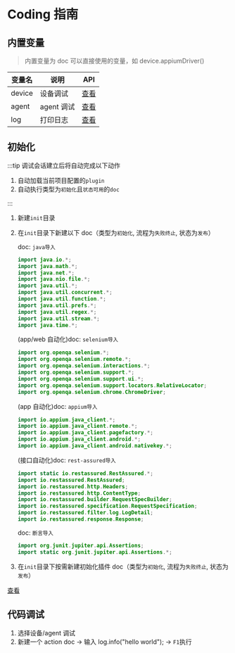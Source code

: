 # Coding 指南

## 内置变量

> 内置变量为 doc 可以直接使用的变量，如 device.appiumDriver()

| 变量名 | 说明       | API                                                                                                            |
| ------ | ---------- | -------------------------------------------------------------------------------------------------------------- |
| device | 设备调试   | [查看](https://github.com/yqhp/yqhp/blob/main/agent/agent-web/src/main/java/com/yqhp/agent/jshell/Device.java) |
| agent  | agent 调试 | [查看](https://github.com/yqhp/yqhp/blob/main/agent/agent-web/src/main/java/com/yqhp/agent/jshell/Agent.java)  |
| log    | 打印日志   | [查看](https://github.com/yqhp/yqhp/blob/main/agent/agent-web/src/main/java/com/yqhp/agent/jshell/Logger.java) |

## 初始化

:::tip
调试会话建立后将自动完成以下动作

1. 自动加载当前项目配置的`plugin`
2. 自动执行类型为`初始化`且`状态可用`的`doc`

:::

1. 新建`init`目录
2. 在`init`目录下新建以下 doc（类型为`初始化`, 流程为`失败终止`, 状态为`发布`）

   doc: `java导入`

   ```java
   import java.io.*;
   import java.math.*;
   import java.net.*;
   import java.nio.file.*;
   import java.util.*;
   import java.util.concurrent.*;
   import java.util.function.*;
   import java.util.prefs.*;
   import java.util.regex.*;
   import java.util.stream.*;
   import java.time.*;
   ```

   (app/web 自动化)doc: `selenium导入`

   ```java
   import org.openqa.selenium.*;
   import org.openqa.selenium.remote.*;
   import org.openqa.selenium.interactions.*;
   import org.openqa.selenium.support.*;
   import org.openqa.selenium.support.ui.*;
   import org.openqa.selenium.support.locators.RelativeLocator;
   import org.openqa.selenium.chrome.ChromeDriver;
   ```

   (app 自动化)doc: `appium导入`

   ```java
   import io.appium.java_client.*;
   import io.appium.java_client.remote.*;
   import io.appium.java_client.pagefactory.*;
   import io.appium.java_client.android.*;
   import io.appium.java_client.android.nativekey.*;
   ```

   (接口自动化)doc: `rest-assured导入`

   ```java
   import static io.restassured.RestAssured.*;
   import io.restassured.RestAssured;
   import io.restassured.http.Headers;
   import io.restassured.http.ContentType;
   import io.restassured.builder.RequestSpecBuilder;
   import io.restassured.specification.RequestSpecification;
   import io.restassured.filter.log.LogDetail;
   import io.restassured.response.Response;
   ```

   doc: `断言导入`

   ```java
   import org.junit.jupiter.api.Assertions;
   import static org.junit.jupiter.api.Assertions.*;
   ```

3. 在`init`目录下按需新建初始化插件 doc（类型为`初始化`, 流程为`失败终止`, 状态为`发布`）

[查看](/guide/plugins#插件列表)

## 代码调试

1. 选择设备/agent 调试
2. 新建一个 action doc -> 输入 log.info("hello world"); -> `F1`执行
